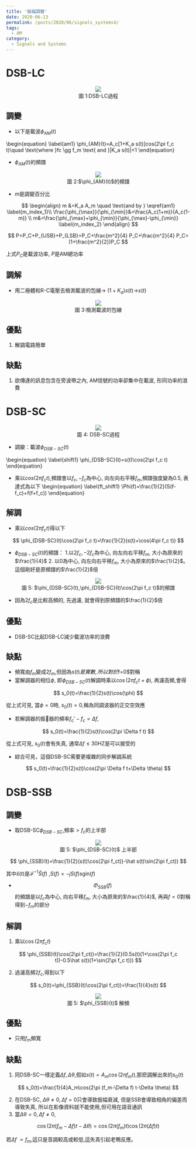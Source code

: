 ```yaml
---
title: '振幅調變'
date: 2020-06-13
permalink: /posts/2020/06/signals_systems4/
tags:
  - AM
category:
  - Signals and Systems
---
```



# DSB-LC

<div style="text-align:center" id="image1"><img src="/images/signal/signal9.PNG" /><br>圖 1:DSB-LC過程</div>

## 調變
- 以下是載波$\phi_{AM}(t)$

\begin{equation} \label{am1}
\phi_{AM}(t)=A_c[1+K_a s(t)]cos(2\pi f_c t)\quad \text{where }fc \gg f_m \text{  and  }|K_a s(t)|<1
\end{equation}

- $\phi_{AM}(t)$的頻譜

<div style="text-align:center" id="image2"><img src="/images/signal/signal10.PNG" /><br>圖 2:$\phi_{AM}(t)$的頻譜</div>

- $m$是調變百分比

$$
\begin{align} 
m &=K_a A_m \quad \text{and by } \eqref{am1} \label{m_index_1}\\
\frac{\phi_{\max}}{\phi_{\min}}&=\frac{A_c(1+m)}{A_c(1-m)} \\
 m&=\frac{\phi_{\max}+\phi_{\min}}{\phi_{\max}-\phi_{\min}} \label{m_index_2}
\end{align}
$$

$$
P=P_C+P_{USB}+P_{LSB}=P_C+\frac{m^2}{4} P_C+\frac{m^2}{4} P_C=(1+\frac{m^2}{2})P_C
$$

上式$P_C$是載波功率, $P$是AM總功率


## 調解
- 用二極體和R-C電壓去檢測載波的包線-> $(1+K_a)s(t)$->$s(t)$

<div style="text-align:center" id="image3"><img src="/images/signal/signal8.PNG" /><br>圖 3:檢測載波的包線</div>

## 優點
1. 解調電路簡單

## 缺點
1. 欲傳達的訊息包含在旁波帶之內, AM信號的功率卻集中在載波, 形同功率的浪費

# DSB-SC

<div style="text-align:center" id="image4"><img src="/images/signal/signal11.PNG" /><br>圖 4: DSB-SC過程</div>

- 調變：載波$\phi_{DSB-SC}(t)$

\begin{equation} \label{shift1}
\phi_{DSB-SC}(t)=s(t)\cos(2\pi f_c t)
\end{equation}

- 乘以$cos(2\pi f_ct)$,頻譜會以$f_c,-f_c$為中心, 向左向右平移$f_m$,頻譜強度變為0.5, 表達式為以下
\begin{equation} \label{ft_shift1}
\Phi(f)=\frac{1}{2}(S(f-f_c)+f(f+f_c))
\end{equation}

## 解調

- 乘以$cos(2\pi f_c t)$得以下

$$
\phi_{DSB-SC}(t)\cos(2\pi f_c t)=\frac{1}{2}(s(t)+\cos(4\pi f_c t))
$$

- $\phi_{DSB-SC}(t)$的頻譜：
  1.以$2f_c,-2f_c$為中心, 向左向右平移$f_m$, 大小為原來的$\frac{1}{4}$
  2. 以$0$為中心, 向左向右平移$f_m$, 大小為原來的$\frac{1}{2}$。這個剛好是原頻譜的$\frac{1}{2}$倍

<div style="text-align:center" id="image5"><img src="/images/signal/signal11.PNG" /><br>圖 5: $\phi_{DSB-SC}(t),\phi_{DSB-SC}(t)\cos(2\pi f_c t)$的頻譜</div>

- 因為$2f_c$是比較高頻的, 先過濾, 就會得到原頻譜的$\frac{1}{2}$倍

## 優點
- DSB-SC比起DSB-LC減少載波功率的浪費

## 缺點
- 頻寬由$f_m$變成$2f_{m}$,但因為$s(t)是實數, 所以對於$f=0$對稱
- 當解調器的相位$\phi$, 即$\phi_{DSB-SC}(t)$解調時乘以$\cos(2\pi f_c t+\phi)$, 再濾高頻,會得

$$
s_0(t)=\frac{1}{2}s(t)\cos(\phi)
$$

從上式可見, 當$\phi=0$時, $s_0(t)=0$,稱為同調波器的正交空效應
- 若解調器的振𣿴器的頻率$f_c'-f_c=\Delta f$,

$$
s_0(t)=\frac{1}{2}s(t)\cos(2\pi \Delta f t)
$$

從上式可見, $s_0(t)$會有失真, 通常$\Delta f\leq 30\text{HZ}$是可以接受的

- 綜合可見，這個DSB-SC需要更複雜的同步解調系統

$$
s_0(t)=\frac{1}{2}s(t)\cos(2\pi \Delta f t+\Delta \theta)
$$

# DSB-SSB

## 調變
- 取DSB-SC$\phi_{DSB-SC}$,頻率$> f_c$的上半部

<div style="text-align:center" id="image6"><img src="/images/signal/signal12.PNG" /><br>圖 5: $\phi_{DSB-SC}(t)$ 上半部</div>

$$
\phi_{SSB}(t)=\frac{1}{2}(s(t)\cos(2\pi f_ct))-\hat s(t)\sin(2\pi f_ct))
$$

其中$\hat s(t)$是$\mathcal{F}^{-1}\hat S(f)$ ,$S(f)=-j S(f) \text{sgin}(f)$

- $$ \Phi_{SSB}(f)$$的頻譜是以$f_c$為中心, 向右平移$f_m$, 大小為原來的$\frac{1}{4}$, 再與$f=0$對稱得到$-f_m$的部分

## 解調

1. 乘以$\cos(2\pi f_ct)$

$$
\phi_{SSB}(t)\cos(2\pi f_ct))=\frac{1}{2}(0.5s(t)(1+\cos(2\pi f_c t))-0.5\hat s(t)(1+\sin(2\pi f_c t)))
$$

2. 過濾高頻$2f_c$,得到以下

$$
s_0(t)=\phi_{SSB}(t)\cos(2\pi f_ct))=\frac{1}{4}s(t)
$$

<div style="text-align:center" id="image7"><img src="/images/signal/signal13.PNG" /><br>圖 5: $\phi_{SSB}(t)$ 解頻</div>

## 優點
- 只用$f_m$頻寬

## 缺點
1. 同DSB-SC一樣定義$\Delta f , \Delta \theta$,假如$s(t)=A_m\cos(2\pi f_m t)$,那麽調解出來的$s_0(t)$

$$
s_0(t)=\frac{1}{4}A_m\cos(2\pi (f_m-\Delta f) t-\Delta \theta)
$$

2. 在DSB-SC, $\Delta \theta \neq 0,\Delta f=0$只會導致振幅衰減, 但是SSB會導致相角的偏差而導致失真, 所以在影像資料就不能使用,但可用在語音通訊
3. 當$\Delta \theta =0 ,\Delta f\neq 0$,

$$\cos(2\pi (f_m-\Delta f) t-\Delta \theta)=\cos(2\pi (f_m) t)\cos(2\pi (\Delta f) t)$$

若$\Delta f \	\propto f_m$,這只是音調較高或較低,這失真引起老鴨反應。
